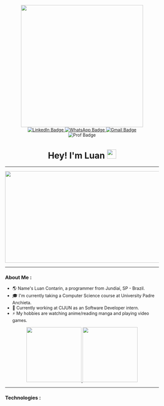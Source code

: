 <div id="header" align="center">
  <img src="https://gifer.com/embed/EBcD.gif" width="400" />

  <div id="badges">
  <a href="https://www.linkedin.com/in/luan-cont/">
    <img src="https://img.shields.io/badge/LinkedIn-0077B5?style=for-the-badge&logo=linkedin&logoColor=white" alt="LinkedIn Badge" />
  </a>

  <a href="https://api.whatsapp.com/send?phone=5511942615059">
    <img src="https://img.shields.io/badge/WhatsApp-25D366?style=for-the-badge&logo=whatsapp&logoColor=white" alt="WhatsApp Badge" />
  </a>

  <a href="mailto:luan.silvacontarin@gmail.com">
    <img src="https://img.shields.io/badge/Gmail-D14836?style=for-the-badge&logo=gmail&logoColor=white" alt="Gmail Badge" />
  </a>
  </div>

  <img src="https://komarev.com/ghpvc/?username=LuanContarin&style=flat-square&color=blue" alt="Prof Badge" />

  <h1>
    Hey! I'm Luan
    <img src="https://media.giphy.com/media/hvRJCLFzcasrR4ia7z/giphy.gif" width="30px"/>
  </h1>
</div>

---

<div align="center">
  <img src="https://i.pinimg.com/originals/02/5f/07/025f077d792552112c069238b76f3bac.png" width="550" height="300"/>
</div>

---

### About Me :

- :earth_americas: Name's Luan Contarin, a programmer from Jundiaí, SP - Brazil.
- :mortar_board: I'm currently taking a Computer Science course at University Padre Anchieta.
- :rocket: Currently working at CIJUN as an Software Developer intern.
- :zap: My hobbies are watching anime/reading manga and playing video games.

<div align="center">
  <a href="https://github.com/LuanContarin">
    <img height="180em" src="https://github-readme-stats.vercel.app/api/top-langs/?username=LuanContarin&layout=compact&langs_count=7&theme=dracula"/>
    <img height="180em" src="https://github-readme-stats.vercel.app/api?username=LuanContarin&show_icons=true&theme=dracula&include_all_commits=true&count_private=true"/>
  </a>
</div>

---

### Technologies :
